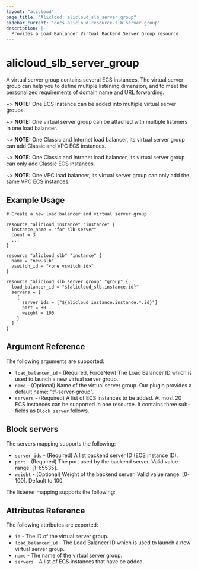 ```yaml
---
layout: "alicloud"
page_title: "Alicloud: alicloud_slb_server_group"
sidebar_current: "docs-alicloud-resource-slb-server-group"
description: |-
  Provides a Load Banlancer Virtual Backend Server Group resource.
---
```


# alicloud\_slb\_server\_group

A virtual server group contains several ECS instances. The virtual server group can help you to define multiple listening dimension,
and to meet the personalized requirements of domain name and URL forwarding.

~> **NOTE:** One ECS instance can be added into multiple virtual server groups.

~> **NOTE:** One virtual server group can be attached with multiple listeners in one load balancer.

~> **NOTE:** One Classic and Internet load balancer, its virtual server group can add Classic and VPC ECS instances.

~> **NOTE:** One Classic and Intranet load balancer, its virtual server group can only add Classic ECS instances.

~> **NOTE:** One VPC load balancer, its virtual server group can only add the same VPC ECS instances.

## Example Usage

```
# Create a new load balancer and virtual server group

resource "alicloud_instance" "instance" {
  instance_name = "for-slb-server"
  count = 3
  ...
}

resource "alicloud_slb" "instance" {
  name = "new-slb"
  vswitch_id = "<one vswitch id>"
}

resource "alicloud_slb_server_group" "group" {
  load_balancer_id = "${alicloud_slb.instance.id}"
  servers = [
    {
      server_ids = ["${alicloud_instance.instance.*.id}"]
      port = 80
      weight = 100
    }
  ]
}
```

## Argument Reference

The following arguments are supported:

* `load_balancer_id` - (Required, ForceNew) The Load Balancer ID which is used to launch a new virtual server group.
* `name` - (Optional) Name of the virtual server group. Our plugin provides a default name: "tf-server-group".
* `servers` - (Required) A list of ECS instances to be added. At most 20 ECS instances can be supported in one resource. It contains three sub-fields as `Block server` follows.

## Block servers

The servers mapping supports the following:

* `server_ids` - (Required) A list backend server ID (ECS instance ID).
* `port` - (Required) The port used by the backend server. Valid value range: [1-65535].
* `weight` - (Optional) Weight of the backend server. Valid value range: [0-100]. Default to 100.


The listener mapping supports the following:

## Attributes Reference

The following attributes are exported:

* `id` - The ID of the virtual server group.
* `load_balancer_id` - The Load Balancer ID which is used to launch a new virtual server group.
* `name` - The name of the virtual server group.
* `servers` - A list of ECS instances that have be added.